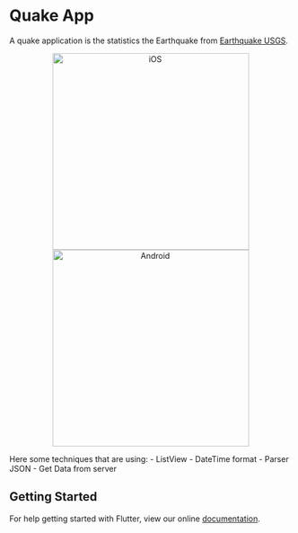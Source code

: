 # Quake App


A quake application is the statistics the Earthquake from [Earthquake USGS](https://earthquake.usgs.gov/earthquakes/feed/v1.0/summary/all_day.geojson).
<p align="center">
  <img src="./master/Quake_ios.png" width="350" title="iOS">
  <img src="./master/Quake_android.png" width="350" alt="Android">
</p>
Here some techniques that are using:
- ListView
- DateTime format
- Parser JSON
- Get Data from server

## Getting Started

For help getting started with Flutter, view our online
[documentation](https://flutter.io/).
